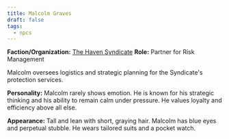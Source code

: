 ```yaml
---
title: Malcolm Graves
draft: false
tags:
  - npcs
---
```

**Faction/Organization:** [The Haven Syndicate](the-haven-syndicate)
**Role:** Partner for Risk Management

Malcolm oversees logistics and strategic planning for the Syndicate's protection services.

**Personality:** Malcolm rarely shows emotion. He is known for his strategic thinking and his ability to remain calm under pressure. He values loyalty and efficiency above all else.

**Appearance:** Tall and lean with short, graying hair. Malcolm has blue eyes and perpetual stubble. He wears tailored suits and a pocket watch.